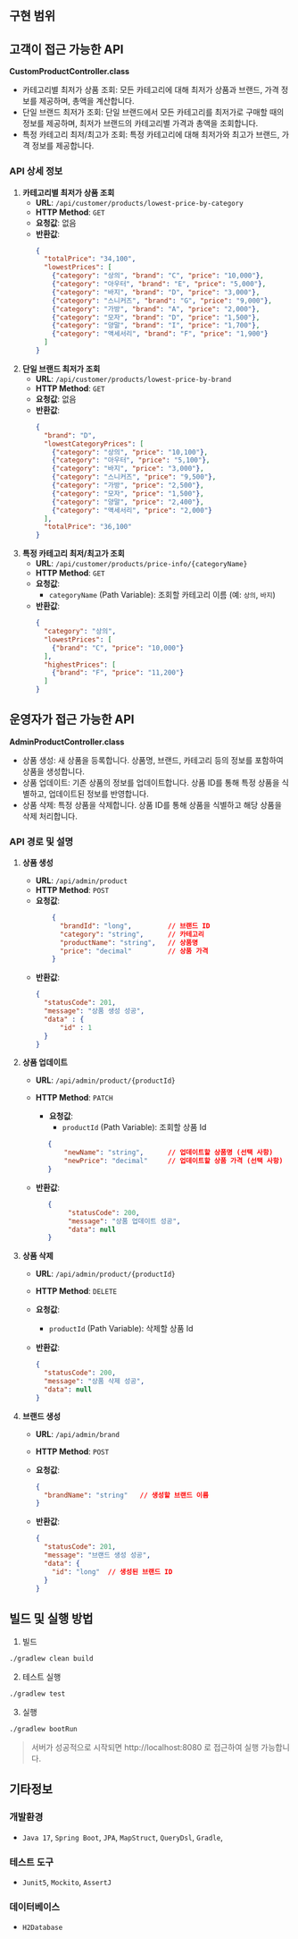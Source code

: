 ## 구현 범위

## 고객이 접근 가능한 API

**CustomProductController.class**

- 카테고리별 최저가 상품 조회: 모든 카테고리에 대해 최저가 상품과 브랜드, 가격 정보를 제공하며, 총액을 계산합니다.
- 단일 브랜드 최저가 조회: 단일 브랜드에서 모든 카테고리를 최저가로 구매할 때의 정보를 제공하며, 최저가 브랜드의 카테고리별 가격과 총액을 조회합니다.
- 특정 카테고리 최저/최고가 조회: 특정 카테고리에 대해 최저가와 최고가 브랜드, 가격 정보를 제공합니다.

### API 상세 정보

1. **카테고리별 최저가 상품 조회**
    - **URL**: `/api/customer/products/lowest-price-by-category`
    - **HTTP Method**: `GET`
    - **요청값**: 없음
    - **반환값**:
        ```json
        {
          "totalPrice": "34,100",
          "lowestPrices": [
            {"category": "상의", "brand": "C", "price": "10,000"},
            {"category": "아우터", "brand": "E", "price": "5,000"},
            {"category": "바지", "brand": "D", "price": "3,000"},
            {"category": "스니커즈", "brand": "G", "price": "9,000"},
            {"category": "가방", "brand": "A", "price": "2,000"},
            {"category": "모자", "brand": "D", "price": "1,500"},
            {"category": "양말", "brand": "I", "price": "1,700"},
            {"category": "액세서리", "brand": "F", "price": "1,900"}
          ]
        }
        ```
2. **단일 브랜드 최저가 조회**
    - **URL**: `/api/customer/products/lowest-price-by-brand`
    - **HTTP Method**: `GET`
    - **요청값**: 없음
    - **반환값**:
        ```json
        {
          "brand": "D",
          "lowestCategoryPrices": [
            {"category": "상의", "price": "10,100"},
            {"category": "아우터", "price": "5,100"},
            {"category": "바지", "price": "3,000"},
            {"category": "스니커즈", "price": "9,500"},
            {"category": "가방", "price": "2,500"},
            {"category": "모자", "price": "1,500"},
            {"category": "양말", "price": "2,400"},
            {"category": "액세서리", "price": "2,000"}
          ],
          "totalPrice": "36,100"
        }
        ```
3. **특정 카테고리 최저/최고가 조회**
    - **URL**: `/api/customer/products/price-info/{categoryName}`
    - **HTTP Method**: `GET`
    - **요청값**:
        - `categoryName` (Path Variable): 조회할 카테고리 이름 (예: `상의`, `바지`)
    - **반환값**:
        ```json
        {
          "category": "상의",
          "lowestPrices": [
            {"brand": "C", "price": "10,000"}
          ],
          "highestPrices": [
            {"brand": "F", "price": "11,200"}
          ]
        }
        ```

## 운영자가 접근 가능한 API

**AdminProductController.class**

- 상품 생성: 새 상품을 등록합니다. 상품명, 브랜드, 카테고리 등의 정보를 포함하여 상품을 생성합니다.
- 상품 업데이트: 기존 상품의 정보를 업데이트합니다. 상품 ID를 통해 특정 상품을 식별하고, 업데이트된 정보를 반영합니다.
- 상품 삭제: 특정 상품을 삭제합니다. 상품 ID를 통해 상품을 식별하고 해당 상품을 삭제 처리합니다.

### **API 경로 및 설명**

1. **상품 생성**
    - **URL**: `/api/admin/product`
    - **HTTP Method**: `POST`
    - **요청값**:
        ```json
            {
              "brandId": "long",         // 브랜드 ID
              "category": "string",      // 카테고리
              "productName": "string",   // 상품명
              "price": "decimal"         // 상품 가격
            }
        ```
   - **반환값**:
       ```json
       {
         "statusCode": 201,
         "message": "상품 생성 성공",
         "data" : {
             "id" : 1
         }
       }
       ```
2. **상품 업데이트**
   - **URL**: `/api/admin/product/{productId}`
   - **HTTP Method**: `PATCH`
     - **요청값**:
       - `productId` (Path Variable): 조회할 상품 Id
     ```json
        {
            "newName": "string",      // 업데이트할 상품명 (선택 사항)
            "newPrice": "decimal"     // 업데이트할 상품 가격 (선택 사항)
        }
      ```
         
   - **반환값**:
     ```json
        {
             "statusCode": 200,
             "message": "상품 업데이트 성공",
             "data": null
        }
     ```     
3. **상품 삭제**

   - **URL**: `/api/admin/product/{productId}`
   - **HTTP Method**: `DELETE`
   - **요청값**: 
     - `productId` (Path Variable): 삭제할 상품 Id
   - **반환값**:

       ```json
       {
         "statusCode": 200,
         "message": "상품 삭제 성공",
         "data": null
       }
       ```
  
4. **브랜드 생성**
   - **URL**: `/api/admin/brand`
   - **HTTP Method**: `POST`
   - **요청값**:

       ```json
       {
         "brandName": "string"   // 생성할 브랜드 이름
       }
       ```

   - **반환값**:

       ```json
       {
         "statusCode": 201,
         "message": "브랜드 생성 성공",
         "data": {
           "id": "long"  // 생성된 브랜드 ID
         }
       }
       ```
  
## 빌드 및 실행 방법

1. 빌드

```bash
./gradlew clean build
```

2. 테스트 실행

```bash
./gradlew test
```

3. 실행

```bash
./gradlew bootRun
```

> 서버가 성공적으로 시작되면 http://localhost:8080 로 접근하여 실행 가능합니다.

## 기타정보

### 개발환경

- `Java 17`, `Spring Boot`,  `JPA`, `MapStruct`, `QueryDsl`, `Gradle`,

### 테스트 도구

- `Junit5`, `Mockito`, `AssertJ`

### 데이터베이스

- `H2Database`
